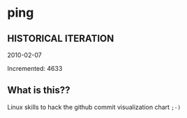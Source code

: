 # ping

## HISTORICAL ITERATION
2010-02-07

Incremented: 4633

## What is this?? 
Linux skills to hack the github commit visualization chart `;-)`
